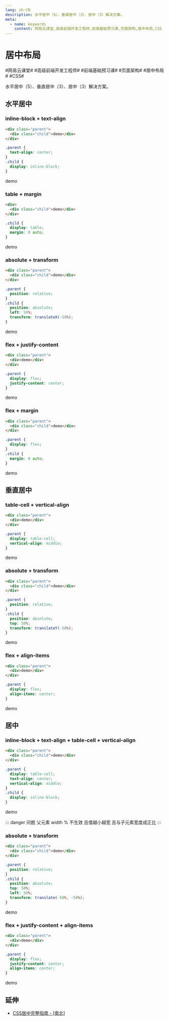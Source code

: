 ```yaml
---
lang: zh-CN
description: 水平居中（5）、垂直居中（3）、居中（3）解决方案。
meta:
  - name: keywords
    content: 网易云课堂,高级前端开发工程师,前端基础预习课,页面架构,居中布局,CSS
---
```


# 居中布局

\#网易云课堂#
\#高级前端开发工程师#
\#前端基础预习课#
\#页面架构#
\#居中布局#
\#CSS#

水平居中（5）、垂直居中（3）、居中（3）解决方案。

## 水平居中

### inline-block + text-align

```html
<div class="parent">
  <div class="child">demo</div>
</div>
```

```css
.parent {
  text-align: center;
}
.child {
  display: inline-block;
}
```

<div class="netease_senior-fe_introductory_center-align">
  <div class="horizontal_demo inline-block_text-align parent">
    <div class="child">demo</div>
  </div>
</div>

### table + margin

```html
<div>
  <div class="child">demo</div>
</div>
```

```css
.child {
  display: table;
  margin: 0 auto;
}
```

<div class="netease_senior-fe_introductory_center-align">
  <div class="horizontal_demo table_margin parent">
    <div class="child">demo</div>
  </div>
</div>

### absolute + transform

```html
<div class="parent">
  <div class="child">demo</div>
</div>
```

```css
.parent {
  position: relative;
}
.child {
  position: absolute;
  left: 50%;
  transform: translateX(-50%);
}
```

<div class="netease_senior-fe_introductory_center-align">
  <div class="horizontal_demo absolute_transform parent">
    <div class="child">demo</div>
  </div>
</div>

### flex + justify-content

```html
<div class="parent">
  <div>demo</div>
</div>
```

```css
.parent {
  display: flex;
  justify-content: center;
}
```

<div class="netease_senior-fe_introductory_center-align">
  <div class="horizontal_demo flex_justify-content parent">
    <div class="child">demo</div>
  </div>
</div>

### flex + margin

```html
<div class="parent">
  <div class="child">demo</div>
</div>
```

```css
.parent {
  display: flex;
}
.child {
  margin: 0 auto;
}
```

<div class="netease_senior-fe_introductory_center-align">
  <div class="horizontal_demo flex_margin parent">
    <div class="child">demo</div>
  </div>
</div>

## 垂直居中

### table-cell + vertical-align

```html
<div class="parent">
  <div>demo</div>
</div>
```

```css
.parent {
  display: table-cell;
  vertical-align: middle;
}
```

<div class="netease_senior-fe_introductory_center-align">
  <div class="vertical_demo">
    <div class="table-cell_vertical-align parent">
      <div class="child">demo</div>
    </div>
  </div>
</div>

### absolute + transform

```html
<div class="parent">
  <div class="child">demo</div>
</div>
```

```css
.parent {
  position: relative;
}
.child {
  position: absolute;
  top: 50%;
  transform: translateY(-50%);
}
```

<div class="netease_senior-fe_introductory_center-align">
  <div class="vertical_demo">
    <div class="absolute_transform parent">
      <div class="child">demo</div>
    </div>
  </div>
</div>

### flex + align-items

```html
<div class="parent">
  <div>demo</div>
</div>
```

```css
.parent {
  display: flex;
  align-items: center;
}
```

<div class="netease_senior-fe_introductory_center-align">
  <div class="vertical_demo">
    <div class="flex_align-items parent">
      <div class="child">demo</div>
    </div>
  </div>
</div>

## 居中

### inline-block + text-align + table-cell + vertical-align

```html
<div class="parent">
  <div class="child">demo</div>
</div>
```

```css
.parent {
  display: table-cell;
  text-align: center;
  vertical-align: middle;
}
.child {
  display: inline-block;
}
```

<div class="netease_senior-fe_introductory_center-align">
  <div class="center_demo inline-block_text-align_table-cell_vertical-align parent">
    <div class="child">demo</div>
  </div>
</div>

::: danger 问题
父元素 width % 不生效 且值越小越宽 且与子元素宽度成正比
:::

### absolute + transform

```html
<div class="parent">
  <div class="child">demo</div>
</div>
```

```css
.parent {
  position: relative;
}
.child {
  position: absolute;
  top: 50%;
  left: 50%;
  transform: translate(-50%, -50%);
}
```

<div class="netease_senior-fe_introductory_center-align">
  <div class="center_demo absolute_transform parent">
    <div class="child">demo</div>
  </div>
</div>

### flex + justify-content + align-items

```html
<div class="parent">
  <div>demo</div>
</div>
```

```css
.parent {
  display: flex;
  justify-content: center;
  align-items: center;
}
```

<div class="netease_senior-fe_introductory_center-align">
  <div class="center_demo flex_justify-content_align-items parent">
    <div class="child">demo</div>
  </div>
</div>

## 延伸

* [CSS居中完整指南 - [南北]](https://www.w3cplus.com/css/centering-css-complete-guide.html)